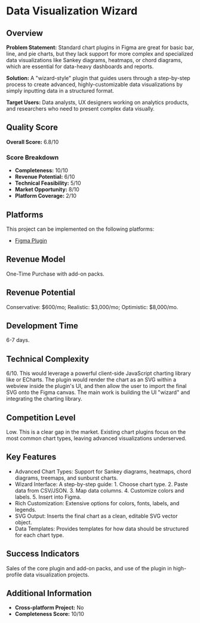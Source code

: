 # Data Visualization Wizard

## Overview
**Problem Statement:** Standard chart plugins in Figma are great for basic bar, line, and pie charts, but they lack support for more complex and specialized data visualizations like Sankey diagrams, heatmaps, or chord diagrams, which are essential for data-heavy dashboards and reports.

**Solution:** A "wizard-style" plugin that guides users through a step-by-step process to create advanced, highly-customizable data visualizations by simply inputting data in a structured format.

**Target Users:** Data analysts, UX designers working on analytics products, and researchers who need to present complex data visually.

## Quality Score
**Overall Score:** 6.8/10

### Score Breakdown
- **Completeness:** 10/10
- **Revenue Potential:** 6/10
- **Technical Feasibility:** 5/10
- **Market Opportunity:** 8/10
- **Platform Coverage:** 2/10

## Platforms
This project can be implemented on the following platforms:
- [Figma Plugin](./platforms/figma-plugin/)

## Revenue Model
One-Time Purchase with add-on packs.

## Revenue Potential
Conservative: $600/mo; Realistic: $3,000/mo; Optimistic: $8,000/mo.

## Development Time
6-7 days.

## Technical Complexity
6/10. This would leverage a powerful client-side JavaScript charting library like or ECharts. The plugin would render the chart as an SVG within a webview inside the plugin's UI, and then allow the user to import the final SVG onto the Figma canvas. The main work is building the UI "wizard" and integrating the charting library.

## Competition Level
Low. This is a clear gap in the market. Existing chart plugins focus on the most common chart types, leaving advanced visualizations underserved.

## Key Features
- Advanced Chart Types: Support for Sankey diagrams, heatmaps, chord diagrams, treemaps, and sunburst charts.
- Wizard Interface: A step-by-step guide: 1. Choose chart type. 2. Paste data from CSV/JSON. 3. Map data columns. 4. Customize colors and labels. 5. Insert into Figma.
- Rich Customization: Extensive options for colors, fonts, labels, and legends.
- SVG Output: Inserts the final chart as a clean, editable SVG vector object.
- Data Templates: Provides templates for how data should be structured for each chart type.

## Success Indicators
Sales of the core plugin and add-on packs, and use of the plugin in high-profile data visualization projects.

## Additional Information
- **Cross-platform Project:** No
- **Completeness Score:** 10/10
